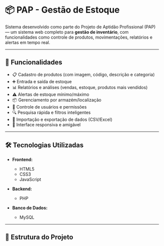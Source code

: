 # 📦 PAP - Gestão de Estoque

Sistema desenvolvido como parte do Projeto de Aptidão Profissional (PAP) — um sistema web completo para **gestão de inventário**, com funcionalidades como controle de produtos, movimentações, relatórios e alertas em tempo real.

---

## 🚀 Funcionalidades

- 📋 Cadastro de produtos (com imagem, código, descrição e categoria)
- ➕ Entrada e saída de estoque
- 📊 Relatórios e análises (vendas, estoque, produtos mais vendidos)
- ⚠️ Alertas de estoque mínimo/máximo
- 📦 Gerenciamento por armazém/localização
- 👥 Controle de usuários e permissões
- 🔍 Pesquisa rápida e filtros inteligentes
- 🔄 Importação e exportação de dados (CSV/Excel)
- 📱 Interface responsiva e amigável

---

## 🛠 Tecnologias Utilizadas

- **Frontend:**

  - HTML5
  - CSS3
  - JavaScript

- **Backend:**

  - PHP

- **Banco de Dados:**
  - MySQL

---

## 📂 Estrutura do Projeto
